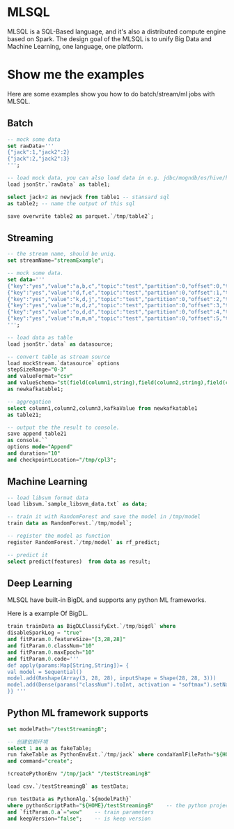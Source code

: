 # MLSQL

MLSQL is a SQL-Based language, and it's also a distributed compute engine based on Spark.
The design goal of the MLSQL is to unify Big Data and Machine Learning, one language, one platform. 

# Show me the examples

Here are some examples show you how to do batch/stream/ml jobs with MLSQL.

## Batch



```sql
-- mock some data
set rawData=''' 
{"jack":1,"jack2":2}
{"jack":2,"jack2":3}
''';

-- load mock data, you can also load data in e.g. jdbc/mogndb/es/hive/hdfs
load jsonStr.`rawData` as table1;

select jack+2 as newjack from table1 -- stansard sql 
as table2; -- name the output of this sql

save overwrite table2 as parquet.`/tmp/table2`; 
```


## Streaming 


```sql
-- the stream name, should be uniq.
set streamName="streamExample";

-- mock some data.
set data='''
{"key":"yes","value":"a,b,c","topic":"test","partition":0,"offset":0,"timestamp":"2008-01-24 18:01:01.001","timestampType":0}
{"key":"yes","value":"d,f,e","topic":"test","partition":0,"offset":1,"timestamp":"2008-01-24 18:01:01.002","timestampType":0}
{"key":"yes","value":"k,d,j","topic":"test","partition":0,"offset":2,"timestamp":"2008-01-24 18:01:01.003","timestampType":0}
{"key":"yes","value":"m,d,z","topic":"test","partition":0,"offset":3,"timestamp":"2008-01-24 18:01:01.003","timestampType":0}
{"key":"yes","value":"o,d,d","topic":"test","partition":0,"offset":4,"timestamp":"2008-01-24 18:01:01.003","timestampType":0}
{"key":"yes","value":"m,m,m","topic":"test","partition":0,"offset":5,"timestamp":"2008-01-24 18:01:01.003","timestampType":0}
''';

-- load data as table
load jsonStr.`data` as datasource;

-- convert table as stream source
load mockStream.`datasource` options 
stepSizeRange="0-3"
and valueFormat="csv"
and valueSchema="st(field(column1,string),field(column2,string),field(column3,string))"
as newkafkatable1;

-- aggregation 
select column1,column2,column3,kafkaValue from newkafkatable1 
as table21;

-- output the the result to console.
save append table21  
as console.`` 
options mode="Append"
and duration="10"
and checkpointLocation="/tmp/cpl3";
```



## Machine Learning


```sql
-- load libsvm format data
load libsvm.`sample_libsvm_data.txt` as data;

-- train it with RandomForest and save the model in /tmp/model
train data as RandomForest.`/tmp/model`;

-- register the model as function
register RandomForest.`/tmp/model` as rf_predict;

-- predict it
select predict(features)  from data as result;
```

## Deep Learning

MLSQL have built-in BigDL and supports any python  ML frameworks.

Here is a example Of BigDL. 

```sql
train trainData as BigDLClassifyExt.`/tmp/bigdl` where
disableSparkLog = "true"
and fitParam.0.featureSize="[3,28,28]"
and fitParam.0.classNum="10"
and fitParam.0.maxEpoch="10"
and fitParam.0.code='''
def apply(params:Map[String,String])= {
val model = Sequential()
model.add(Reshape(Array(3, 28, 28), inputShape = Shape(28, 28, 3)))
model.add(Dense(params("classNum").toInt, activation = "softmax").setName("fc2"))
}} '''
```

## Python ML framework supports

```sql
set modelPath="/testStreamingB";

-- 创建依赖环境
select 1 as a as fakeTable;
run fakeTable as PythonEnvExt.`/tmp/jack` where condaYamlFilePath="${HOME}/testStreamingB" 
and command="create";

!createPythonEnv "/tmp/jack" "/testStreamingB"

load csv.`/testStreamingB` as testData;

run testData as PythonAlg.`${modelPath}`
where pythonScriptPath="${HOME}/testStreamingB"    -- the python project
and `fitParam.0.a`="wow"    -- train parameters
and keepVersion="false";    -- is keep version

```


